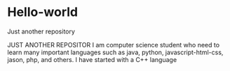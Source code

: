 # Hello-world
Just another repository

JUST ANOTHER REPOSITOR
I am computer science student who need to learn many important languages such as java, python, javascript-html-css, jason, php, and others.
I have started with a C++ language 

